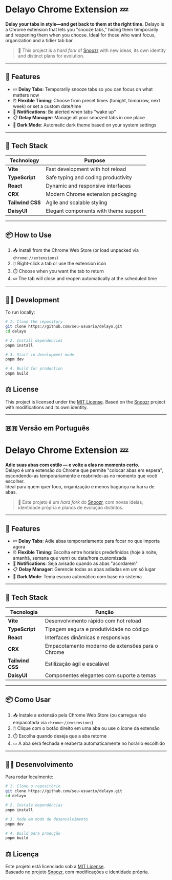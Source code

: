 # Delayo Chrome Extension 💤

**Delay your tabs in style—and get back to them at the right time.**
Delayo is a Chrome extension that lets you "snooze tabs," hiding them temporarily and reopening them when you choose.
Ideal for those who want focus, organization and a tidier tab bar.

> 📌 This project is a *hard fork* of [Snoozr](https://github.com/hardchor/snoozr) with new ideas, its own identity
> and distinct plans for evolution.

---

## 🚀 Features

- 💤 **Delay Tabs**: Temporarily snooze tabs so you can focus on what matters now
- ⏰ **Flexible Timing**: Choose from preset times (tonight, tomorrow, next week) or set a custom date/time
- 🔔 **Notifications**: Be alerted when tabs "wake up"
- 📋 **Delay Manager**: Manage all your snoozed tabs in one place
- 🌙 **Dark Mode**: Automatic dark theme based on your system settings

---

## 🧰 Tech Stack

| Technology       | Purpose                                          |
|------------------|--------------------------------------------------|
| **Vite**         | Fast development with hot reload                 |
| **TypeScript**   | Safe typing and coding productivity              |
| **React**        | Dynamic and responsive interfaces                |
| **CRX**          | Modern Chrome extension packaging                |
| **Tailwind CSS** | Agile and scalable styling                       |
| **DaisyUI**      | Elegant components with theme support            |

---

## 📦 How to Use

1. 📥 Install from the Chrome Web Store (or load unpacked via `chrome://extensions`)
2. 🖱️ Right-click a tab or use the extension icon
3. ⏱️ Choose when you want the tab to return
4. 💤 The tab will close and reopen automatically at the scheduled time

---

## 🧑‍💻 Development

To run locally:

```bash
# 1. Clone the repository
git clone https://github.com/seu-usuario/delayo.git
cd delayo

# 2. Install dependencies
pnpm install

# 3. Start in development mode
pnpm dev

# 4. Build for production
pnpm build
```

## ⚖️ License

This project is licensed under the [MIT License](LICENSE).
Based on the [Snoozr](https://github.com/hardchor/snoozr) project with modifications and its own identity.

---

## 🇧🇷 Versão em Português

# Delayo Chrome Extension 💤

**Adie suas abas com estilo — e volte a elas no momento certo.**  
Delayo é uma extensão do Chrome que permite "colocar abas em espera", escondendo-as temporariamente e reabrindo-as no
momento que você escolher.  
Ideal para quem quer foco, organização e menos bagunça na barra de abas.

> 📌 Este projeto é um *hard fork* do [Snoozr](https://github.com/hardchor/snoozr), com novas ideias, identidade própria
> e planos de evolução distintos.

---

## 🚀 Features

- 💤 **Delay Tabs**: Adie abas temporariamente para focar no que importa agora
- ⏰ **Flexible Timing**: Escolha entre horários predefinidos (hoje à noite, amanhã, semana que vem) ou data/hora
  customizada
- 🔔 **Notifications**: Seja avisado quando as abas "acordarem"
- 📋 **Delay Manager**: Gerencie todas as abas adiadas em um só lugar
- 🌙 **Dark Mode**: Tema escuro automático com base no sistema

---

## 🧰 Tech Stack

| Tecnologia       | Função                                           |
|------------------|--------------------------------------------------|
| **Vite**         | Desenvolvimento rápido com hot reload            |
| **TypeScript**   | Tipagem segura e produtividade no código         |
| **React**        | Interfaces dinâmicas e responsivas               |
| **CRX**          | Empacotamento moderno de extensões para o Chrome |
| **Tailwind CSS** | Estilização ágil e escalável                     |
| **DaisyUI**      | Componentes elegantes com suporte a temas        |

---

## 📦 Como Usar

1. 📥 Instale a extensão pela Chrome Web Store (ou carregue não empacotada via `chrome://extensions`)
2. 🖱️ Clique com o botão direito em uma aba ou use o ícone da extensão
3. ⏱️ Escolha quando deseja que a aba retorne
4. 💤 A aba será fechada e reaberta automaticamente no horário escolhido

---

## 🧑‍💻 Desenvolvimento

Para rodar localmente:

```bash
# 1. Clone o repositório
git clone https://github.com/seu-usuario/delayo.git
cd delayo

# 2. Instale dependências
pnpm install

# 3. Rode em modo de desenvolvimento
pnpm dev

# 4. Build para produção
pnpm build
```

## ⚖️ Licença

Este projeto está licenciado sob a [MIT License](LICENSE).  
Baseado no projeto [Snoozr](https://github.com/hardchor/snoozr), com modificações e identidade própria.
